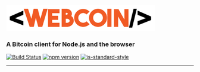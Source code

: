 ![Webcoin](img/logo.png)

### A Bitcoin client for Node.js and the browser

[![Build Status](https://travis-ci.org/mappum/webcoin.svg?branch=master)](https://travis-ci.org/mappum/webcoin)
[![npm version](https://badge.fury.io/js/webcoin.svg)](https://www.npmjs.com/package/webcoin)
[![js-standard-style](https://img.shields.io/badge/code%20style-standard-brightgreen.svg)](https://github.com/feross/standard)

----
